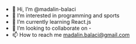 - 👋 Hi, I’m @madalin-balaci
- 👀 I’m interested in programming and sports
- 🌱 I’m currently learning React.js
- 💞️ I’m looking to collaborate on -
- 📫 How to reach me madalin.balaci@gmail.com

<!---
madalin-balaci/madalin-balaci is a ✨ special ✨ repository because its `README.md` (this file) appears on your GitHub profile.
You can click the Preview link to take a look at your changes.
--->
